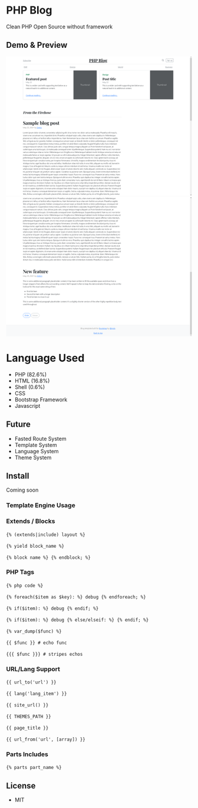 # PHP Blog
Clean PHP Open Source without framework

## Demo & Preview
![Main Page](https://github.com/Staark94/php-blog/blob/main/demo/Blog.PNG)
![Main Page](https://github.com/Staark94/php-blog/blob/main/demo/Capture2.PNG)

# Language Used
 - PHP (82.6%)
 - HTML (16.8%)
 - Shell (0.6%)
 - CSS
 - Bootstrap Framework
 - Javascript

## Future
 - Fasted Route System
 - Template System
 - Language System
 - Theme System

## Install
Coming soon

### Template Engine Usage
### Extends / Blocks

``{% (extends|include) layout %}``

``{% yield block_name %}``

``{% block name %} {% endblock; %}``

### PHP Tags

`{% php code %}`

`{% foreach($item as $key): %} debug {% endforeach; %}`

`{% if($item): %} debug {% endif; %}`

`{% if($item): %} debug {% else/elseif: %} {% endif; %}`

`{% var_dump($func) %}`

`{{ $func }} # echo func`

`{{{ $func }}} # stripes echos`

### URL/Lang Support
    
`{{ url_to('url') }}`

`{{ lang('lang_item') }}`

`{{ site_url() }}`

`{{ THEMES_PATH }}`

`{{ page_title }}`

`{{ url_from('url', [array]) }}`
    
### Parts Includes
`{% parts part_name %}`

## License
 - MIT
